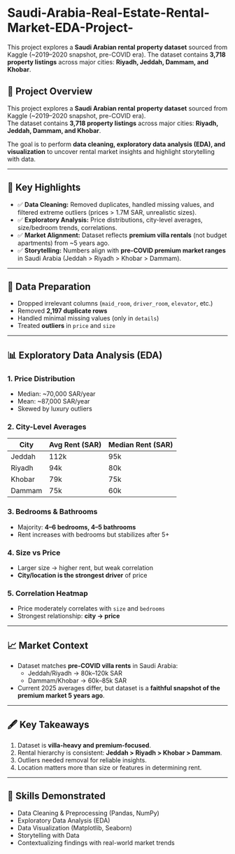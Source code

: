 # Saudi-Arabia-Real-Estate-Rental-Market-EDA-Project-
This project explores a **Saudi Arabian rental property dataset** sourced from Kaggle (~2019–2020 snapshot, pre-COVID era).   The dataset contains **3,718 property listings** across major cities: **Riyadh, Jeddah, Dammam, and Khobar**.  
## 📖 Project Overview
This project explores a **Saudi Arabian rental property dataset** sourced from Kaggle (~2019–2020 snapshot, pre-COVID era).  
The dataset contains **3,718 property listings** across major cities: **Riyadh, Jeddah, Dammam, and Khobar**.  

The goal is to perform **data cleaning, exploratory data analysis (EDA), and visualization** to uncover rental market insights and highlight storytelling with data.

---

## 🔑 Key Highlights
- ✅ **Data Cleaning:** Removed duplicates, handled missing values, and filtered extreme outliers (prices > 1.7M SAR, unrealistic sizes).  
- ✅ **Exploratory Analysis:** Price distributions, city-level averages, size/bedroom trends, correlations.  
- ✅ **Market Alignment:** Dataset reflects **premium villa rentals** (not budget apartments) from ~5 years ago.  
- ✅ **Storytelling:** Numbers align with **pre-COVID premium market ranges** in Saudi Arabia (Jeddah > Riyadh > Khobar > Dammam).  

---

## 🧹 Data Preparation
- Dropped irrelevant columns (`maid_room`, `driver_room`, `elevator`, etc.)  
- Removed **2,197 duplicate rows**  
- Handled minimal missing values (only in `details`)  
- Treated **outliers** in `price` and `size`  

---

## 📊 Exploratory Data Analysis (EDA)

### 1. Price Distribution
- Median: ~70,000 SAR/year  
- Mean: ~87,000 SAR/year  
- Skewed by luxury outliers  

### 2. City-Level Averages
| City     | Avg Rent (SAR) | Median Rent (SAR) |
|----------|---------------|------------------|
| Jeddah   | 112k          | 95k              |
| Riyadh   | 94k           | 80k              |
| Khobar   | 79k           | 75k              |
| Dammam   | 75k           | 60k              |

### 3. Bedrooms & Bathrooms
- Majority: **4–6 bedrooms, 4–5 bathrooms**  
- Rent increases with bedrooms but stabilizes after 5+  

### 4. Size vs Price
- Larger size → higher rent, but weak correlation  
- **City/location is the strongest driver** of price  

### 5. Correlation Heatmap
- Price moderately correlates with `size` and `bedrooms`  
- Strongest relationship: **city → price**  

---

## 📈 Market Context
- Dataset matches **pre-COVID villa rents** in Saudi Arabia:  
  - Jeddah/Riyadh → 80k–120k SAR  
  - Dammam/Khobar → 60k–85k SAR  
- Current 2025 averages differ, but dataset is a **faithful snapshot of the premium market 5 years ago**.  

---

## 🖋️ Key Takeaways
1. Dataset is **villa-heavy and premium-focused**.  
2. Rental hierarchy is consistent: **Jeddah > Riyadh > Khobar > Dammam**.  
3. Outliers needed removal for reliable insights.  
4. Location matters more than size or features in determining rent.  

---

## 🚀 Skills Demonstrated
- Data Cleaning & Preprocessing (Pandas, NumPy)  
- Exploratory Data Analysis (EDA)  
- Data Visualization (Matplotlib, Seaborn)  
- Storytelling with Data  
- Contextualizing findings with real-world market trends  
